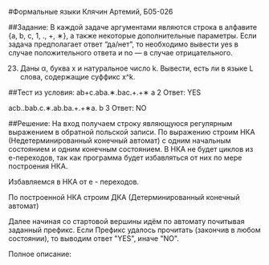 #Формальные языки
Клячин Артемий, Б05-026

##Задание:
В каждой задаче аргументами являются строка в алфавите {a, b, c, 1, ., +, ∗}, а также некоторые дополнительные параметры.
Если задача предполагает ответ “да/нет”, то необходимо вывести yes в случае положительного ответа и no — в случае отрицательного.

23. Даны α, буква x и натуральное число k. Вывести, есть ли в языке L слова, содержащие суффикс x^k.

##Тест из условия:
ab+c.aba.∗.bac.+.+∗ a 2
Ответ: YES

acb..bab.c.∗.ab.ba.+.+∗a. b 3
Ответ: NO

##Решение:
На вход получаем строку являющуюся регулярным выражением в обратной польской записи. 
По выражению строим НКА (Недетерминированный конечный автомат) с одним начальным состоянием и одним конечным состоянием. 
В НКА не будет циклов из e-переходов, так как программа будет избавляться от них по мере построения НКА.

Избавляемся в НКА от e - переходов.

По построенной НКА строим ДКА (Детерминированный конечный автомат)

Далее начиная со стартовой вершины идём по автомату почитывая заданный префикс. Если Префикс удалось прочитать (закончив в любом состоянии), то выводим ответ "YES", иначе "NO".


Полное описание:
